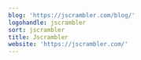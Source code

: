 ```yaml
---
blog: 'https://jscrambler.com/blog/'
logohandle: jscrambler
sort: jscrambler
title: Jscrambler
website: 'https://jscrambler.com/'
---
```

